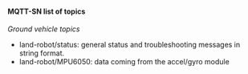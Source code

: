 #### MQTT-SN list of topics

*Ground vehicle topics*

- land-robot/status: general status and troubleshooting messages in string format.
- land-robot/MPU6050: data coming from the accel/gyro module
